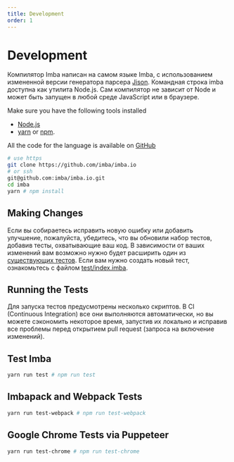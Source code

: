 ```yaml
---
title: Development
order: 1
---
```


# Development

Компилятор Imba написан на самом языке Imba, с использованием измененной версии генератора парсера [Jison](https://github.com/zaach/jison). Командная строка imba доступна как утилита Node.js. Сам компилятор не зависит от Node и может быть запущен в любой среде JavaScript или в браузере.

Make sure you have the following tools installed 

- [Node.js](https://nodejs.org/en/)
- [yarn][y] or [npm][n].

[y]: https://yarnpkg.com/lang/en/
[n]: https://www.npmjs.com

All the code for the language is available on [GitHub](https://github.com/imba/imba)

```bash
# use https
git clone https://github.com/imba/imba.io
# or ssh
git@github.com:imba/imba.io.git
cd imba
yarn # npm install
```

## Making Changes

Если вы собираетесь исправить новую ошибку или добавить улучшение, пожалуйста, убедитесь, что вы обновили набор тестов, добавив тесты, охватывающие ваш код. В зависимости от ваших изменений вам возможно нужно будет расширить один из [существующих тестов](https://github.com/imba/imba/tree/master/test). Если вам нужно создать новый тест, ознакомьтесь с файлом [test/index.imba](https://github.com/imba/imba/blob/master/test/index.imba).


## Running the Tests

Для запуска тестов предусмотрены несколько скриптов. В CI (Continuous Integration) все они выполняются автоматически, но вы можете сэкономить некоторое время, запустив их локально и исправив все проблемы перед открытием pull request (запроса на включение изменений).

## Test Imba

```bash
yarn run test # npm run test
```

## Imbapack and Webpack Tests

```bash
yarn run test-webpack # npm run test-webpack
```

## Google Chrome Tests via Puppeteer

```bash
yarn run test-chrome # npm run test-chrome
```
